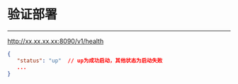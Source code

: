 # 验证部署

------------------

http://xx.xx.xx.xx:8090/v1/health

```json
{
   "status": "up"  // up为成功启动，其他状态为启动失败
   ...
}
```
